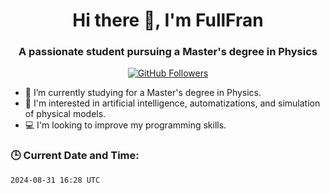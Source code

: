 <h1 align="center">Hi there 👋, I'm FullFran</h1>
<h3 align="center">A passionate student pursuing a Master's degree in Physics</h3>

<p align="center">
  <a href="https://github.com/FullFran?tab=repositories">
    <img src="https://img.shields.io/github/followers/FullFran?label=Followers&style=social" alt="GitHub Followers" />
  </a>
</p>

- 🌱 I’m currently studying for a Master's degree in Physics.
- 🤖 I'm interested in artificial intelligence, automatizations, and simulation of physical models.
- 💻 I'm looking to improve my programming skills.

### 🕒 Current Date and Time:
<!-- START_DATE -->
`2024-08-31 16:28 UTC`
<!-- END_DATE -->
